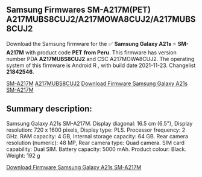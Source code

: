 <h2>Samsung Firmwares SM-A217M(PET) A217MUBS8CUJ2/A217MOWA8CUJ2/A217MUBS8CUJ2</h2>
Download the Samsung firmware for the ✅ <strong>Samsung Galaxy A21s </strong> ⭐ <strong>SM-A217M</strong> with product code <strong>PET</strong> <strong> from Peru</strong>. This firmware has version number PDA <strong>A217MUBS8CUJ2</strong> and CSC A217MOWA8CUJ2. The operating system of this firmware is Android R , with build date 2021-11-23. Changelist <strong>21842546</strong>.


[SM-A217M](https://samfirm.shop/samsung/model/SM-A217M)
[A217MUBS8CUJ2](https://samfirm.shop/samsung/pda/A217MUBS8CUJ2)
[Download Firmware Samsung Galaxy A21s SM-A217M](https://samfirm.shop/samsung/firmware/476756)
<h2>Summary description:</h2>
<p>Samsung Galaxy A21s SM-A217M. Display diagonal: 16.5 cm (6.5"), Display resolution: 720 x 1600 pixels, Display type: PLS. Processor frequency: 2 GHz. RAM capacity: 4 GB, Internal storage capacity: 64 GB. Rear camera resolution (numeric): 48 MP, Rear camera type: Quad camera. SIM card capability: Dual SIM. Battery capacity: 5000 mAh. Product colour: Black. Weight: 192 g</p>


[Download Firmware Samsung Galaxy A21s SM-A217M](https://samfirm.shop/samsung/firmware/476756)
